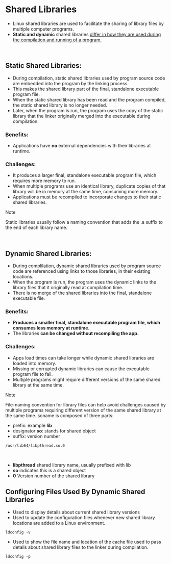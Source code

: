 # Shared Libraries

- Linux shared libraries are used to facilitate the sharing of library files by multiple computer programs.  
- **Static and dynamic** shared libraries <ins>differ in how they are used during the compilation and running of a program.</ins>

<br>

## Static Shared Libraries:
- During compilation, static shared libraries used by program source code are embedded into the program by the linking process.
- This makes the shared library part of the final, standalone executable program file.
- When the static shared library has been read and the program compiled, the static shared library is no longer needed.
- Later, when the program is run, the program uses the copy of the static library that the linker originally merged into the executable during compilation.

### Benefits:
- Applications have **no** external dependencies with their libraries at runtime.

### Challenges:
- It produces a larger final, standalone executable program file, which requires more memory to run.
- When multiple programs use an identical library, duplicate copies of that library will be in memory at the same time, consuming more memory.
- Applications must be recompiled to incorporate changes to their static shared libraries.

> [!NOTE]
> Static libraries usually follow a naming convention that adds the .a suffix to the end of each library name.

<br>

## Dynamic Shared Libraries:
- During complilation, dynamic shared libraries used by program source code are referenced using links to those libraries, in their existing locations.
- When the program is run, the program uses the dynamic links to the library files that it originally read at compilation time.
- There is no merge of the shared libraries into the final, standalone executable file.

### Benefits:
- **Produces a smaller final, standalone executable program file, which consumes less memory at runtime.**
- The libraries **can be changed without recompiling the app.**

### Challenges:
- Apps load times can take longer while dynamic shared libraries are loaded into memory.
- Missing or corrupted dynamic libraries can cause the executable program file to fail.
- Multiple programs might require different versions of the same shared library at the same time.

> [!NOTE]
> File-naming convention for library files can help avoid challenges caused by multiple programs
> requiring different version of the same shared library at the same time.
> soname is composed of three parts:
* prefix: example **lib**
* designator **so**: stands for shared object
* suffix: version number
```
/usr/lib64/libpthread.so.0
```
<br>

- **libpthread** shared library name, usually prefixed with lib  
- **so** indicates this is a shared object  
- **0** Version number of the shared library

## Configuring Files Used By Dynamic Shared Libraries
- Used to display details about current shared library versions
- Used to update the configuration files whenever new shared library locations are added to a Linux environment.

```
ldconfig -v
```

- Used to show the file name and location of the cache file used to pass details about shared library files to the linker during compilation.

```
ldconfig -p
```